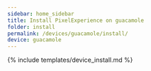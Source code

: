```yaml
---
sidebar: home_sidebar
title: Install PixelExperience on guacamole
folder: install
permalink: /devices/guacamole/install/
device: guacamole
---
```

{% include templates/device_install.md %}
